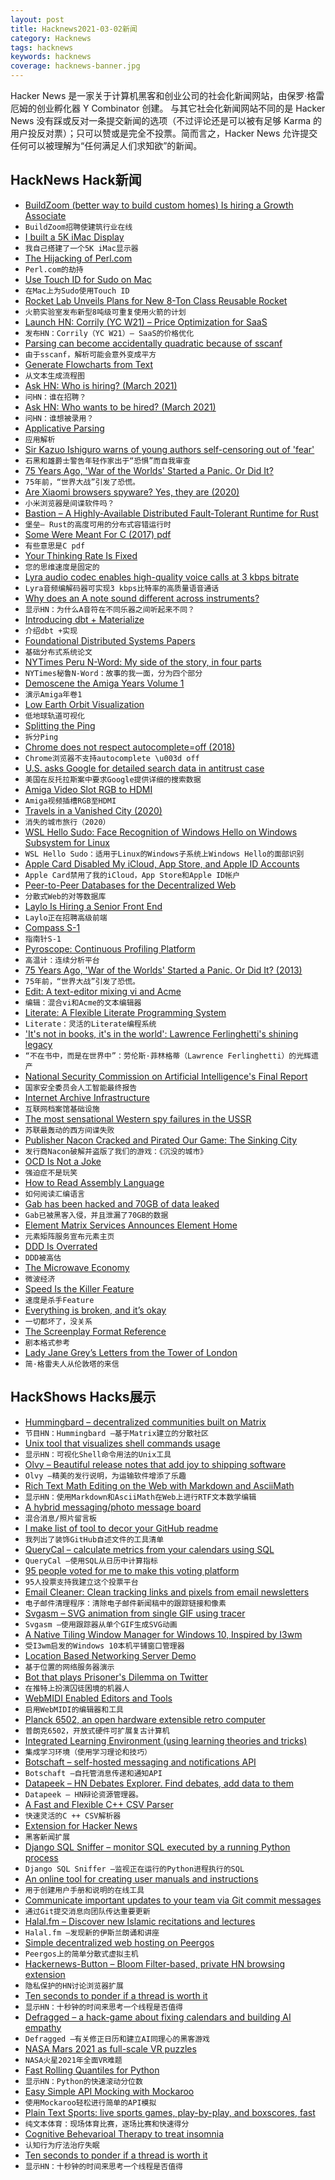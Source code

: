 ```yaml
---
layout: post
title: Hacknews2021-03-02新闻
category: Hacknews
tags: hacknews
keywords: hacknews
coverage: hacknews-banner.jpg
---
```


Hacker News 是一家关于计算机黑客和创业公司的社会化新闻网站，由保罗·格雷厄姆的创业孵化器 Y Combinator 创建。
与其它社会化新闻网站不同的是 Hacker News 没有踩或反对一条提交新闻的选项（不过评论还是可以被有足够 Karma 的用户投反对票）；只可以赞或是完全不投票。简而言之，Hacker News 允许提交任何可以被理解为“任何满足人们求知欲”的新闻。

## HackNews Hack新闻


- [BuildZoom (better way to build custom homes) Is hiring a Growth Associate](https://jobs.lever.co/buildzoom)
- `BuildZoom招聘使建筑行业在线`
- [I built a 5K iMac Display](https://twitter.com/phillipcaudell/status/1352692104707919872)
- `我自己搭建了一个5K iMac显示器`
- [The Hijacking of Perl.com](https://www.perl.com/article/the-hijacking-of-perl-com/)
- `Perl.com的劫持`
- [Use Touch ID for Sudo on Mac](https://davidwalsh.name/touch-sudo)
- `在Mac上为Sudo使用Touch ID`
- [Rocket Lab Unveils Plans for New 8-Ton Class Reusable Rocket](https://www.rocketlabusa.com/about-us/updates/rocket-lab-unveils-plans-for-new-8-ton-class-reusable-rocket-for-mega-constellation-deployment/)
- `火箭实验室发布新型8吨级可重复使用火箭的计划`
- [Launch HN: Corrily (YC W21) – Price Optimization for SaaS](item?id=26302217)
- `发布HN：Corrily（YC W21）– SaaS的价格优化`
- [Parsing can become accidentally quadratic because of sscanf](https://github.com/biojppm/rapidyaml/issues/40)
- `由于sscanf，解析可能会意外变成平方`
- [Generate Flowcharts from Text](https://flowchart.fun/)
- `从文本生成流程图`
- [Ask HN: Who is hiring? (March 2021)](item?id=26304051)
- `问HN：谁在招聘？ `
- [Ask HN: Who wants to be hired? (March 2021)](item?id=26304048)
- `问HN：谁想被录用？ `
- [Applicative Parsing](https://jobjo.github.io/2019/05/19/applicative-parsing.html)
- `应用解析`
- [Sir Kazuo Ishiguro warns of young authors self-censoring out of 'fear'](https://www.bbc.com/news/entertainment-arts-56208347)
- `石黑和雄爵士警告年轻作家出于“恐惧”而自我审查`
- [75 Years Ago, 'War of the Worlds' Started a Panic. Or Did It?](https://www.npr.org/sections/thetwo-way/2013/10/30/241797346/75-years-ago-war-of-the-worlds-started-a-panic-or-did-it)
- `75年前，“世界大战”引发了恐慌。`
- [Are Xiaomi browsers spyware? Yes, they are (2020)](https://palant.info/2020/05/04/are-xiaomi-browsers-spyware-yes-they-are.../)
- `小米浏览器是间谍软件吗？`
- [Bastion – A Highly-Available Distributed Fault-Tolerant Runtime for Rust](https://github.com/bastion-rs/bastion/blob/master/README.md)
- `堡垒– Rust的高度可用的分布式容错运行时`
- [Some Were Meant For C (2017) pdf](https://www.cs.kent.ac.uk/people/staff/srk21/research/papers/kell17some-preprint.pdf)
- `有些意思是C pdf`
- [Your Thinking Rate Is Fixed](https://fs.blog/2021/03/thinking-rate-fixed/)
- `您的思维速度是固定的`
- [Lyra audio codec enables high-quality voice calls at 3 kbps bitrate](https://www.cnx-software.com/2021/02/28/lyra-audio-codec-enables-3-kbps-bitrate-for-high-quality-voice-calls/)
- `Lyra音频编解码器可实现3 kbps比特率的高质量语音通话`
- [Why does an A note sound different across instruments?](https://omarshehata.me/notebook/exploring_sound)
- `显示HN：为什么A音符在不同乐器之间听起来不同？`
- [Introducing dbt + Materialize](https://materialize.com/introducing-dbt-materialize/)
- `介绍dbt +实现`
- [Foundational Distributed Systems Papers](http://muratbuffalo.blogspot.com/2021/02/foundational-distributed-systems-papers.html)
- `基础分布式系统论文`
- [NYTimes Peru N-Word: My side of the story, in four parts](https://donaldgmcneiljr1954.medium.com/nytimes-peru-n-word-part-one-introduction-57eb6a3e0d95)
- `NYTimes秘鲁N-Word：故事的我一面，分为四个部分`
- [Demoscene the Amiga Years Volume 1](https://www.editions64k.fr/)
- `演示Amiga年卷1`
- [Low Earth Orbit Visualization](https://platform.leolabs.space/visualization)
- `低地球轨道可视化`
- [Splitting the Ping](https://blog.benjojo.co.uk/post/ping-with-loss-latency-split)
- `拆分Ping`
- [Chrome does not respect autocomplete=off (2018)](https://bugs.chromium.org/p/chromium/issues/detail?id=914451)
- `Chrome浏览器不支持autocomplete \u003d off`
- [U.S. asks Google for detailed search data in antitrust case](https://www.bnnbloomberg.ca/u-s-asks-google-for-detailed-search-data-in-antitrust-case-1.1570497)
- `美国在反托拉斯案中要求Google提供详细的搜索数据`
- [Amiga Video Slot RGB to HDMI](https://github.com/Bloodmosher/Amiga-VideoSlot-RGBtoHDMI)
- `Amiga视频插槽RGB至HDMI`
- [Travels in a Vanished City (2020)](https://lareviewofbooks.org/article/travels-in-a-vanished-city-paul-kreitman-on-timon-screechs-tokyo-before-tokyo-and-amy-stanleys-stranger-in-the-shoguns-city/)
- `消失的城市旅行（2020）`
- [WSL Hello Sudo: Face Recognition of Windows Hello on Windows Subsystem for Linux](https://github.com/nullpo-head/WSL-Hello-sudo)
- `WSL Hello Sudo：适用于Linux的Windows子系统上Windows Hello的面部识别`
- [Apple Card Disabled My iCloud, App Store, and Apple ID Accounts](https://dcurt.is/apple-card-can-disable-your-icloud-account)
- `Apple Card禁用了我的iCloud，App Store和Apple ID帐户`
- [Peer-to-Peer Databases for the Decentralized Web](https://orbitdb.org/)
- `分散式Web的对等数据库`
- [Laylo Is Hiring a Senior Front End](item?id=26310633)
- `Laylo正在招聘高级前端`
- [Compass S-1](https://www.sec.gov/Archives/edgar/data/0001563190/000119312521063859/d36119ds1.htm)
- `指南针S-1`
- [Pyroscope: Continuous Profiling Platform](https://github.com/pyroscope-io/pyroscope)
- `高温计：连续分析平台`
- [75 Years Ago, 'War of the Worlds' Started a Panic. Or Did It? (2013)](https://slate.com/culture/2013/10/orson-welles-war-of-the-worlds-panic-myth-the-infamous-radio-broadcast-did-not-cause-a-nationwide-hysteria.html)
- `75年前，“世界大战”引发了恐慌。`
- [Edit: A text-editor mixing vi and Acme](https://c9x.me/edit/)
- `编辑：混合vi和Acme的文本编辑器`
- [Literate: A Flexible Literate Programming System](https://zyedidia.github.io/literate/index.html)
- `Literate：灵活的Literate编程系统`
- ['It's not in books, it's in the world': Lawrence Ferlinghetti's shining legacy](https://www.sfgate.com/sf-culture/article/It-s-not-in-books-it-s-in-the-world-Lawrence-15979936.php)
- `“不在书中，而是在世界中”：劳伦斯·菲林格蒂（Lawrence Ferlinghetti）的光辉遗产`
- [National Security Commission on Artificial Intelligence's Final Report](https://www.nscai.gov/2021-final-report/)
- `国家安全委员会人工智能最终报告`
- [Internet Archive Infrastructure](https://archive.org/details/jonah-edwards-presentation)
- `互联网档案馆基础设施`
- [The most sensational Western spy failures in the USSR](https://www.rbth.com/history/333469-most-sensational-western-spy-failures)
- `苏联最轰动的西方间谍失败`
- [Publisher Nacon Cracked and Pirated Our Game: The Sinking City](https://frogwares.com/how-nacon-cracked-and-pirated-the-sinking-city/)
- `发行商Nacon破解并盗版了我们的游戏：《沉没的城市》`
- [OCD Is Not a Joke](https://thewalrus.ca/ocd-is-not-a-joke/)
- `强迫症不是玩笑`
- [How to Read Assembly Language](https://wolchok.org/posts/how-to-read-assembly-language/)
- `如何阅读汇编语言`
- [Gab has been hacked and 70GB of data leaked](https://arstechnica.com/information-technology/2021/03/gab-the-far-right-website-has-been-hacked-and-70gb-of-data-leaked/)
- `Gab已被黑客入侵，并且泄漏了70GB的数据`
- [Element Matrix Services Announces Element Home](https://element.io/blog/element-home/)
- `元素矩阵服务宣布元素主页`
- [DDD Is Overrated](https://tilkov.com/post/2021/03/01/ddd-is-overrated/)
- `DDD被高估`
- [The Microwave Economy](https://perell.com/essay/the-microwave-economy/)
- `微波经济`
- [Speed Is the Killer Feature](https://bdickason.com/posts/speed-is-the-killer-feature/)
- `速度是杀手Feature`
- [Everything is broken, and it’s okay](https://increment.com/reliability/failure-is-okay/)
- `一切都坏了，没关系`
- [The Screenplay Format Reference](http://www.trilane.com/ref/index.html)
- `剧本格式参考`
- [Lady Jane Grey’s Letters from the Tower of London](https://blogs.bl.uk/digitisedmanuscripts/2021/02/lady-jane-greys-letters-from-the-tower-of-london.html)
- `简·格雷夫人从伦敦塔的来信`


## HackShows Hacks展示

- [ Hummingbard – decentralized communities built on Matrix](https://hummingbard.com/hummingbard/introducing-hummingbard)
- `节目HN：Hummingbard –基于Matrix建立的分散社区`
- [ Unix tool that visualizes shell commands usage](https://github.com/irevenko/tsukae)
- `显示HN：可视化Shell命令用法的Unix工具`
- [ Olvy – Beautiful release notes that add joy to shipping software](https://olvy.co)
- `Olvy –精美的发行说明，为运输软件增添了乐趣`
- [ Rich Text Math Editing on the Web with Markdown and AsciiMath](https://writer.math.dev/landing.html)
- `显示HN：使用Markdown和AsciiMath在Web上进行RTF文本数学编辑`
- [ A hybrid messaging/photo message board](https://mebeam.com/)
- `混合消息/照片留言板`
- [ I make list of tool to decor your GitHub readme](https://github.com/HaiDang666/awesome-tool-for-readme-profile)
- `我列出了装饰GitHub自述文件的工具清单`
- [ QueryCal – calculate metrics from your calendars using SQL](https://querycal.com)
- `QueryCal –使用SQL从日历中计算指标`
- [ 95 people voted for me to make this voting platform](https://fanfavorite.io)
- `95人投票支持我建立这个投票平台`
- [ Email Cleaner: Clean tracking links and pixels from email newsletters](https://bengtan.com/blog/email-cleaner-clean-tracking-links-and-pixels/)
- `电子邮件清理程序：清除电子邮件新闻稿中的跟踪链接和像素`
- [ Svgasm – SVG animation from single GIF using tracer](https://github.com/tomkwok/svgasm)
- `Svgasm –使用跟踪器从单个GIF生成SVG动画`
- [ A Native Tiling Window Manager for Windows 10, Inspired by I3wm](https://github.com/McYoloSwagHam/win3wm)
- `受I3wm启发的Windows 10本机平铺窗口管理器`
- [ Location Based Networking Server Demo](https://tonycodes.com/breadcrumbs)
- `基于位置的网络服务器演示`
- [ Bot that plays Prisoner's Dilemma on Twitter](https://github.com/haltakov/prisoners-dilemma-bot)
- `在推特上扮演囚徒困境的机器人`
- [ WebMIDI Enabled Editors and Tools](https://studiocode.dev/)
- `启用WebMIDI的编辑器和工具`
- [ Planck 6502, an open hardware extensible retro computer](https://jfoucher.com/2021/02/planck-6502-open-hardware-computer.html)
- `普朗克6502，开放式硬件可扩展复古计算机`
- [ Integrated Learning Environment (using learning theories and tricks)](https://learnobit-36a54.firebaseapp.com/)
- `集成学习环境（使用学习理论和技巧）`
- [ Botschaft – self-hosted messaging and notifications API](https://github.com/ttymck/botschaft)
- `Botschaft –自托管消息传递和通知API`
- [ Datapeek – HN Debates Explorer. Find debates, add data to them](https://datapeek.org/?explorer_view=debate)
- `Datapeek – HN辩论资源管理器。`
- [ A Fast and Flexible C++ CSV Parser](https://github.com/red0124/ssp)
- `快速灵活的C ++ CSV解析器`
- [ Extension for Hacker News](item?id=26302659)
- `黑客新闻扩展`
- [ Django SQL Sniffer – monitor SQL executed by a running Python process](https://github.com/gruuya/django-sql-sniffer)
- `Django SQL Sniffer –监视正在运行的Python进程执行的SQL`
- [ An online tool for creating user manuals and instructions](https://objects.to)
- `用于创建用户手册和说明的在线工具`
- [ Communicate important updates to your team via Git commit messages](https://github.com/jevakallio/git-notify)
- `通过Git提交消息向团队传达重要更新`
- [ Halal.fm – Discover new Islamic recitations and lectures](https://halal.fm)
- `Halal.fm –发现新的伊斯兰朗诵和讲座`
- [ Simple decentralized web hosting on Peergos](https://peergos.org/posts/p2p-web-hosting)
- `Peergos上的简单分散式虚拟主机`
- [ Hackernews-Button – Bloom Filter-based, private HN browsing extension](https://github.com/jstrieb/hackernews-button)
- `隐私保护的HN讨论浏览器扩展`
- [ Ten seconds to ponder if a thread is worth it](https://gist.github.com/veggiedefender/64079c9b14b8e2866b99918ef54e047b)
- `显示HN：十秒钟的时间来思考一个线程是否值得`
- [ Defragged – a hack-game about fixing calendars and building AI empathy](https://www.getclockwise.com/defragged)
- `Defragged –有关修正日历和建立AI同理心的黑客游戏`
- [ NASA Mars 2021 as full-scale VR puzzles](item?id=26303398)
- `NASA火星2021年全面VR难题`
- [ Fast Rolling Quantiles for Python](https://github.com/marmarelis/rolling-quantiles)
- `显示HN：Python的快速滚动分位数`
- [ Easy Simple API Mocking with Mockaroo](https://github.com/subranag/mockaroo)
- `使用Mockaroo轻松进行简单的API模拟`
- [ Plain Text Sports: live sports games, play-by-play, and boxscores, fast](https://plaintextsports.com)
- `纯文本体育：现场体育比赛，逐场比赛和快速得分`
- [ Cognitive Behevarioal Therapy to treat insomnia](http://www.sleepedy.com)
- `认知行为疗法治疗失眠`
- [ Ten seconds to ponder if a thread is worth it](https://blog.jse.li/posts/ten-seconds/)
- `显示HN：十秒钟的时间来思考一个线程是否值得`

